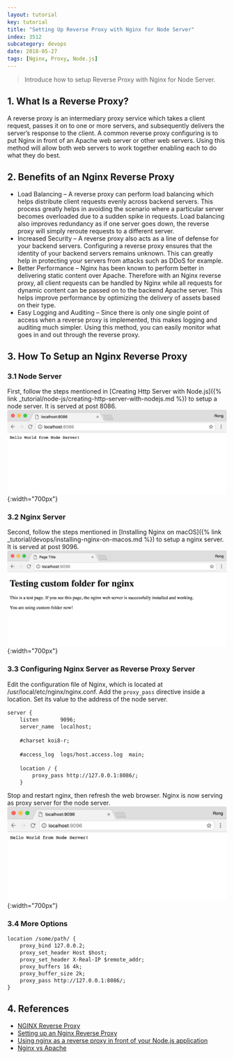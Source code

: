 ```yaml
---
layout: tutorial
key: tutorial
title: "Setting Up Reverse Proxy with Nginx for Node Server"
index: 3512
subcategory: devops
date: 2018-05-27
tags: [Nginx, Proxy, Node.js]
---
```


> Introduce how to setup Reverse Proxy with Nginx for Node Server.

## 1. What Is a Reverse Proxy?
A reverse proxy is an intermediary proxy service which takes a client request, passes it on to one or more servers, and subsequently delivers the server’s response to the client. A common reverse proxy configuring is to put Nginx in front of an Apache web server or other web servers. Using this method will allow both web servers to work together enabling each to do what they do best.

## 2. Benefits of an Nginx Reverse Proxy
* Load Balancing – A reverse proxy can perform load balancing which helps distribute client requests evenly across backend servers. This process greatly helps in avoiding the scenario where a particular server becomes overloaded due to a sudden spike in requests. Load balancing also improves redundancy as if one server goes down, the reverse proxy will simply reroute requests to a different server.
* Increased Security – A reverse proxy also acts as a line of defense for your backend servers. Configuring a reverse proxy ensures that the identity of your backend servers remains unknown. This can greatly help in protecting your servers from attacks such as DDoS for example.
* Better Performance – Nginx has been known to perform better in delivering static content over Apache. Therefore with an Nginx reverse proxy, all client requests can be handled by Nginx while all requests for dynamic content can be passed on to the backend Apache server. This helps improve performance by optimizing the delivery of assets based on their type.
* Easy Logging and Auditing – Since there is only one single point of access when a reverse proxy is implemented, this makes logging and auditing much simpler. Using this method, you can easily monitor what goes in and out through the reverse proxy.

## 3. How To Setup an Nginx Reverse Proxy
### 3.1 Node Server
First, follow the steps mentioned in [Creating Http Server with Node.js]({% link _tutorial/node-js/creating-http-server-with-nodejs.md %}) to setup a node server. It is served at post 8086.
![image](/public/images/devops/3512/nodeserver.png){:width="700px"}  
### 3.2 Nginx Server
Second, follow the steps mentioned in [Installing Nginx on macOS]({% link _tutorial/devops/installing-nginx-on-macos.md %}) to setup a nginx server. It is served at post 9096.
![image](/public/images/devops/3512/nginxserver.png){:width="700px"}  
### 3.3 Configuring Nginx Server as Reverse Proxy Server
Edit the configuration file of Nginx, which is located at /usr/local/etc/nginx/nginx.conf. Add the `proxy_pass` directive inside a location. Set its value to the address of the node server.
```raw
server {
    listen       9096;
    server_name  localhost;

    #charset koi8-r;

    #access_log  logs/host.access.log  main;

    location / {
        proxy_pass http://127.0.0.1:8086/;
    }
```
Stop and restart nginx, then refresh the web browser. Nginx is now serving as proxy server for the node server.
![image](/public/images/devops/3512/proxy.png){:width="700px"}  
### 3.4 More Options
```raw
location /some/path/ {
    proxy_bind 127.0.0.2;
    proxy_set_header Host $host;
    proxy_set_header X-Real-IP $remote_addr;
    proxy_buffers 16 4k;
    proxy_buffer_size 2k;
    proxy_pass http://127.0.0.1:8086/;
}
```

## 4. References
* [NGINX Reverse Proxy](https://docs.nginx.com/nginx/admin-guide/web-server/reverse-proxy/)
* [Setting up an Nginx Reverse Proxy](https://www.keycdn.com/support/nginx-reverse-proxy/)
* [Using nginx as a reverse proxy in front of your Node.js application](http://www.nikola-breznjak.com/blog/javascript/nodejs/using-nginx-as-a-reverse-proxy-in-front-of-your-node-js-application/)
* [Nginx vs Apache](https://www.keycdn.com/support/nginx-vs-apache/)
